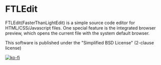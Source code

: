 # FTLEdit
FTLEdit(FasterThanLightEdit) is a simple source code editor for HTML/CSS/Javascript files. One special feature is the integrated browser preview, which opens the current file with the system default browser.

This software is published under the "Simplified BSD License" (2-clause license)

[![ko-fi](https://www.ko-fi.com/img/githubbutton_sm.svg)](https://ko-fi.com/X7X2137WI)
